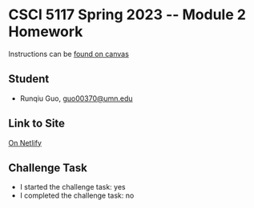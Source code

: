 # CSCI 5117 Spring 2023 -- Module 2 Homework


Instructions can be [found on canvas](https://canvas.umn.edu/courses/355584/pages/homework-2)

## Student

* Runqiu Guo, guo00370@umn.edu

## Link to Site

[On Netlify](euphonious-capybara-8c7cad.netlify.app)

## Challenge Task

* I started the challenge task: yes
* I completed the challenge task: no
